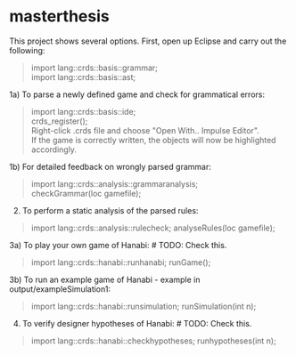 # masterthesis

This project shows several options. First, open up Eclipse and carry out the following:
> import lang::crds::basis::grammar;   
> import lang::crds::basis::ast;  

1a) To parse a newly defined game and check for grammatical errors:
> import lang::crds::basis::ide;  
> crds_register();  
> Right-click .crds file and choose "Open With.. Impulse Editor".  
  If the game is correctly written, the objects will now be highlighted accordingly.

1b) For detailed feedback on wrongly parsed grammar:  
> import lang::crds::analysis::grammaranalysis;  
> checkGrammar(loc gamefile);

2) To perform a static analysis of the parsed rules:
> import lang::crds::analysis::rulecheck; 
> analyseRules(loc gamefile);

3a) To play your own game of Hanabi: # TODO: Check this.
> import lang::crds::hanabi::runhanabi;
> runGame();

3b) To run an example game of Hanabi - example in output/exampleSimulation1:
> import lang::crds::hanabi::runsimulation;
> runSimulation(int n);

4) To verify designer hypotheses of Hanabi: # TODO: Check this.
> import lang::crds::hanabi::checkhypotheses;
> runhypotheses(int n);

